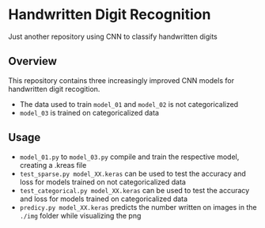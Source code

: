 # Handwritten Digit Recognition
Just another repository using CNN to classify handwritten digits

## Overview
This repository contains three increasingly improved CNN models for handwritten digit recogition.
* The data used to train `model_01` and `model_02` is not categoricalized
* `model_03` is trained on categoricalized data  

## Usage
* `model_01.py` to `model_03.py` compile and train the respective model, creating a .kreas file
* `test_sparse.py model_XX.keras` can be used to test the accuracy and loss for models trained on not categoricalized data
* `test_categorical.py model_XX.keras` can be used to test the accuracy and loss for models trained on categoricalized data
* `predicy.py model_XX.keras` predicts the number written on images in the `./img` folder while visualizing the png
